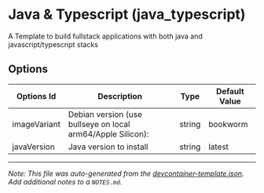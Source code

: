 
# Java & Typescript (java_typescript)

A Template to build fullstack applications with both java and javascript/typescript stacks

## Options

| Options Id | Description | Type | Default Value |
|-----|-----|-----|-----|
| imageVariant | Debian version (use bullseye on local arm64/Apple Silicon): | string | bookworm |
| javaVersion | Java version to install | string | latest |



---

_Note: This file was auto-generated from the [devcontainer-template.json](https://github.com/prulloac/devcontainer-templates/blob/main/src/java_typescript/devcontainer-template.json).  Add additional notes to a `NOTES.md`._
